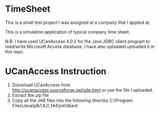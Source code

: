 # TimeSheet
This is a small test project I was assigned at a company that I applied at.

This is a simulation application of typical company time sheet.

N.B. I have used UCanAccess 4.0.2 for the Java JDBC client program to read/write Microsoft Access database.
I have also uploaded uploaded it in this repo.

UCanAccess Instruction
======================

1. Donwload UCanAccess from http://ucanaccess.sourceforge.net/site.html or use the file I uploaded.
2. Extract the zip file
3. Copy all the JAR files into the following directoy
    C:\Program Files\Java\jdk1.8.0_144\jre\lib\ext
